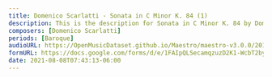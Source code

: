 ```yaml
---
title: Domenico Scarlatti - Sonata in C Minor K. 84 (1)
description: This is the description for Sonata in C Minor K. 84 by Domenico Scarlatti
composers: [Domenico Scarlatti]
periods: [Baroque]
audioURL: https://OpenMusicDataset.github.io/Maestro/maestro-v3.0.0/2014/MIDI-UNPROCESSED_09-10_R1_2014_MID--AUDIO_10_R1_2014_wav--1.midi
formURL: https://docs.google.com/forms/d/e/1FAIpQLSecamqzuzD2K1-WcbT2bykw22Ho_QVVD66DxlD2G3mGXm4EHQ/viewform
date: 2021-08-08T07:43:13-06:00
---
```

